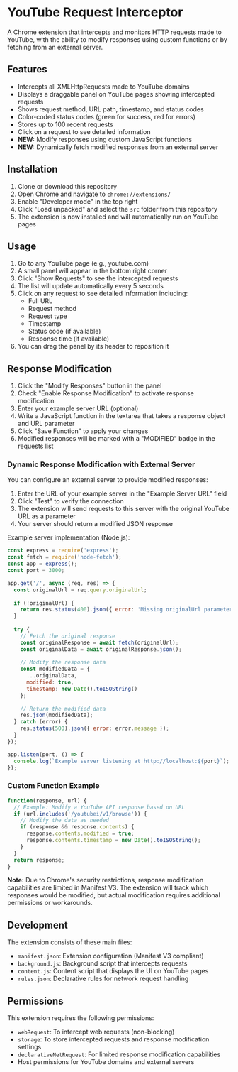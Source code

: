 # YouTube Request Interceptor

A Chrome extension that intercepts and monitors HTTP requests made to YouTube, with the ability to modify responses using custom functions or by fetching from an external server.

## Features

- Intercepts all XMLHttpRequests made to YouTube domains
- Displays a draggable panel on YouTube pages showing intercepted requests
- Shows request method, URL path, timestamp, and status codes
- Color-coded status codes (green for success, red for errors)
- Stores up to 100 recent requests
- Click on a request to see detailed information
- **NEW:** Modify responses using custom JavaScript functions
- **NEW:** Dynamically fetch modified responses from an external server

## Installation

1. Clone or download this repository
2. Open Chrome and navigate to `chrome://extensions/`
3. Enable "Developer mode" in the top right
4. Click "Load unpacked" and select the `src` folder from this repository
5. The extension is now installed and will automatically run on YouTube pages

## Usage

1. Go to any YouTube page (e.g., youtube.com)
2. A small panel will appear in the bottom right corner
3. Click "Show Requests" to see the intercepted requests
4. The list will update automatically every 5 seconds
5. Click on any request to see detailed information including:
   - Full URL
   - Request method
   - Request type
   - Timestamp
   - Status code (if available)
   - Response time (if available)
6. You can drag the panel by its header to reposition it

## Response Modification

1. Click the "Modify Responses" button in the panel
2. Check "Enable Response Modification" to activate response modification
3. Enter your example server URL (optional)
4. Write a JavaScript function in the textarea that takes a response object and URL parameter
5. Click "Save Function" to apply your changes
6. Modified responses will be marked with a "MODIFIED" badge in the requests list

### Dynamic Response Modification with External Server

You can configure an external server to provide modified responses:

1. Enter the URL of your example server in the "Example Server URL" field
2. Click "Test" to verify the connection
3. The extension will send requests to this server with the original YouTube URL as a parameter
4. Your server should return a modified JSON response

Example server implementation (Node.js):

```javascript
const express = require('express');
const fetch = require('node-fetch');
const app = express();
const port = 3000;

app.get('/', async (req, res) => {
  const originalUrl = req.query.originalUrl;
  
  if (!originalUrl) {
    return res.status(400).json({ error: 'Missing originalUrl parameter' });
  }
  
  try {
    // Fetch the original response
    const originalResponse = await fetch(originalUrl);
    const originalData = await originalResponse.json();
    
    // Modify the response data
    const modifiedData = {
      ...originalData,
      modified: true,
      timestamp: new Date().toISOString()
    };
    
    // Return the modified data
    res.json(modifiedData);
  } catch (error) {
    res.status(500).json({ error: error.message });
  }
});

app.listen(port, () => {
  console.log(`Example server listening at http://localhost:${port}`);
});
```

### Custom Function Example

```javascript
function(response, url) {
  // Example: Modify a YouTube API response based on URL
  if (url.includes('/youtubei/v1/browse')) {
    // Modify the data as needed
    if (response && response.contents) {
      response.contents.modified = true;
      response.contents.timestamp = new Date().toISOString();
    }
  }
  return response;
}
```

**Note:** Due to Chrome's security restrictions, response modification capabilities are limited in Manifest V3. The extension will track which responses would be modified, but actual modification requires additional permissions or workarounds.

## Development

The extension consists of these main files:

- `manifest.json`: Extension configuration (Manifest V3 compliant)
- `background.js`: Background script that intercepts requests
- `content.js`: Content script that displays the UI on YouTube pages
- `rules.json`: Declarative rules for network request handling

## Permissions

This extension requires the following permissions:
- `webRequest`: To intercept web requests (non-blocking)
- `storage`: To store intercepted requests and response modification settings
- `declarativeNetRequest`: For limited response modification capabilities
- Host permissions for YouTube domains and external servers 